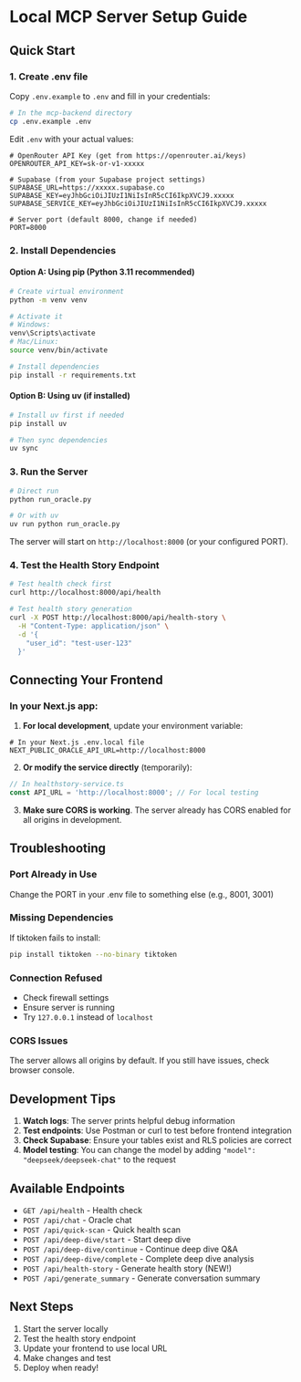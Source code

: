 # Local MCP Server Setup Guide

## Quick Start

### 1. Create .env file

Copy `.env.example` to `.env` and fill in your credentials:

```bash
# In the mcp-backend directory
cp .env.example .env
```

Edit `.env` with your actual values:
```env
# OpenRouter API Key (get from https://openrouter.ai/keys)
OPENROUTER_API_KEY=sk-or-v1-xxxxx

# Supabase (from your Supabase project settings)
SUPABASE_URL=https://xxxxx.supabase.co
SUPABASE_KEY=eyJhbGciOiJIUzI1NiIsInR5cCI6IkpXVCJ9.xxxxx
SUPABASE_SERVICE_KEY=eyJhbGciOiJIUzI1NiIsInR5cCI6IkpXVCJ9.xxxxx

# Server port (default 8000, change if needed)
PORT=8000
```

### 2. Install Dependencies

#### Option A: Using pip (Python 3.11 recommended)
```bash
# Create virtual environment
python -m venv venv

# Activate it
# Windows:
venv\Scripts\activate
# Mac/Linux:
source venv/bin/activate

# Install dependencies
pip install -r requirements.txt
```

#### Option B: Using uv (if installed)
```bash
# Install uv first if needed
pip install uv

# Then sync dependencies
uv sync
```

### 3. Run the Server

```bash
# Direct run
python run_oracle.py

# Or with uv
uv run python run_oracle.py
```

The server will start on `http://localhost:8000` (or your configured PORT).

### 4. Test the Health Story Endpoint

```bash
# Test health check first
curl http://localhost:8000/api/health

# Test health story generation
curl -X POST http://localhost:8000/api/health-story \
  -H "Content-Type: application/json" \
  -d '{
    "user_id": "test-user-123"
  }'
```

## Connecting Your Frontend

### In your Next.js app:

1. **For local development**, update your environment variable:
```env
# In your Next.js .env.local file
NEXT_PUBLIC_ORACLE_API_URL=http://localhost:8000
```

2. **Or modify the service directly** (temporarily):
```typescript
// In healthstory-service.ts
const API_URL = 'http://localhost:8000'; // For local testing
```

3. **Make sure CORS is working**. The server already has CORS enabled for all origins in development.

## Troubleshooting

### Port Already in Use
Change the PORT in your .env file to something else (e.g., 8001, 3001)

### Missing Dependencies
If tiktoken fails to install:
```bash
pip install tiktoken --no-binary tiktoken
```

### Connection Refused
- Check firewall settings
- Ensure server is running
- Try `127.0.0.1` instead of `localhost`

### CORS Issues
The server allows all origins by default. If you still have issues, check browser console.

## Development Tips

1. **Watch logs**: The server prints helpful debug information
2. **Test endpoints**: Use Postman or curl to test before frontend integration
3. **Check Supabase**: Ensure your tables exist and RLS policies are correct
4. **Model testing**: You can change the model by adding `"model": "deepseek/deepseek-chat"` to the request

## Available Endpoints

- `GET /api/health` - Health check
- `POST /api/chat` - Oracle chat
- `POST /api/quick-scan` - Quick health scan
- `POST /api/deep-dive/start` - Start deep dive
- `POST /api/deep-dive/continue` - Continue deep dive Q&A
- `POST /api/deep-dive/complete` - Complete deep dive analysis
- `POST /api/health-story` - Generate health story (NEW!)
- `POST /api/generate_summary` - Generate conversation summary

## Next Steps

1. Start the server locally
2. Test the health story endpoint
3. Update your frontend to use local URL
4. Make changes and test
5. Deploy when ready!